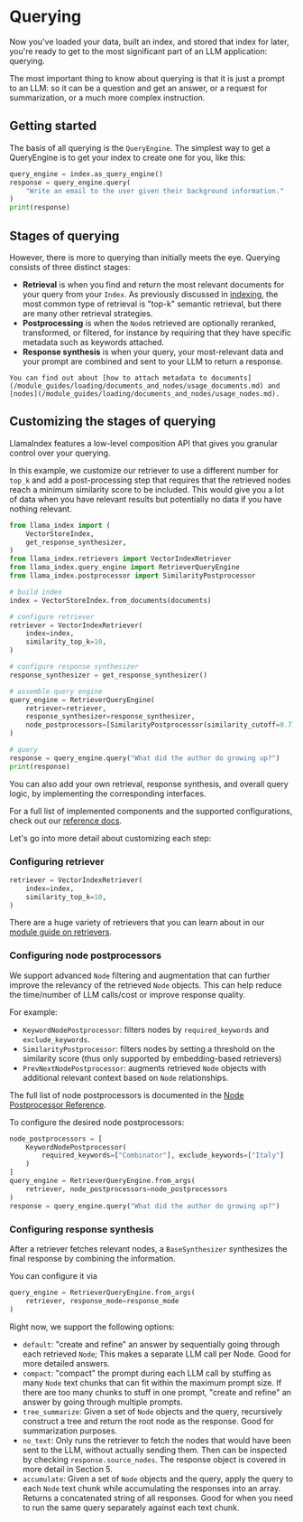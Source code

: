 # Querying

Now you've loaded your data, built an index, and stored that index for later, you're ready to get to the most significant part of an LLM application: querying.

The most important thing to know about querying is that it is just a prompt to an LLM: so it can be a question and get an answer, or a request for summarization, or a much more complex instruction.

## Getting started

The basis of all querying is the `QueryEngine`. The simplest way to get a QueryEngine is to get your index to create one for you, like this:

```python
query_engine = index.as_query_engine()
response = query_engine.query(
    "Write an email to the user given their background information."
)
print(response)
```

## Stages of querying

However, there is more to querying than initially meets the eye. Querying consists of three distinct stages:

- **Retrieval** is when you find and return the most relevant documents for your query from your `Index`. As previously discussed in [indexing](/understanding/indexing/indexing.md), the most common type of retrieval is "top-k" semantic retrieval, but there are many other retrieval strategies.
- **Postprocessing** is when the `Node`s retrieved are optionally reranked, transformed, or filtered, for instance by requiring that they have specific metadata such as keywords attached.
- **Response synthesis** is when your query, your most-relevant data and your prompt are combined and sent to your LLM to return a response.

```{tip}
You can find out about [how to attach metadata to documents](/module_guides/loading/documents_and_nodes/usage_documents.md) and [nodes](/module_guides/loading/documents_and_nodes/usage_nodes.md).
```

## Customizing the stages of querying

LlamaIndex features a low-level composition API that gives you granular control over your querying.

In this example, we customize our retriever to use a different number for `top_k` and add a post-processing step that requires that the retrieved nodes reach a minimum similarity score to be included. This would give you a lot of data when you have relevant results but potentially no data if you have nothing relevant.

```python
from llama_index import (
    VectorStoreIndex,
    get_response_synthesizer,
)
from llama_index.retrievers import VectorIndexRetriever
from llama_index.query_engine import RetrieverQueryEngine
from llama_index.postprocessor import SimilarityPostprocessor

# build index
index = VectorStoreIndex.from_documents(documents)

# configure retriever
retriever = VectorIndexRetriever(
    index=index,
    similarity_top_k=10,
)

# configure response synthesizer
response_synthesizer = get_response_synthesizer()

# assemble query engine
query_engine = RetrieverQueryEngine(
    retriever=retriever,
    response_synthesizer=response_synthesizer,
    node_postprocessors=[SimilarityPostprocessor(similarity_cutoff=0.7)],
)

# query
response = query_engine.query("What did the author do growing up?")
print(response)
```

You can also add your own retrieval, response synthesis, and overall query logic, by implementing the corresponding interfaces.

For a full list of implemented components and the supported configurations, check out our [reference docs](/api_reference/query.rst).

Let's go into more detail about customizing each step:

### Configuring retriever

```python
retriever = VectorIndexRetriever(
    index=index,
    similarity_top_k=10,
)
```

There are a huge variety of retrievers that you can learn about in our [module guide on retrievers](/module_guides/querying/retriever/root.md).

### Configuring node postprocessors

We support advanced `Node` filtering and augmentation that can further improve the relevancy of the retrieved `Node` objects.
This can help reduce the time/number of LLM calls/cost or improve response quality.

For example:

- `KeywordNodePostprocessor`: filters nodes by `required_keywords` and `exclude_keywords`.
- `SimilarityPostprocessor`: filters nodes by setting a threshold on the similarity score (thus only supported by embedding-based retrievers)
- `PrevNextNodePostprocessor`: augments retrieved `Node` objects with additional relevant context based on `Node` relationships.

The full list of node postprocessors is documented in the [Node Postprocessor Reference](/api_reference/node_postprocessor.rst).

To configure the desired node postprocessors:

```python
node_postprocessors = [
    KeywordNodePostprocessor(
        required_keywords=["Combinator"], exclude_keywords=["Italy"]
    )
]
query_engine = RetrieverQueryEngine.from_args(
    retriever, node_postprocessors=node_postprocessors
)
response = query_engine.query("What did the author do growing up?")
```

### Configuring response synthesis

After a retriever fetches relevant nodes, a `BaseSynthesizer` synthesizes the final response by combining the information.

You can configure it via

```python
query_engine = RetrieverQueryEngine.from_args(
    retriever, response_mode=response_mode
)
```

Right now, we support the following options:

- `default`: "create and refine" an answer by sequentially going through each retrieved `Node`;
  This makes a separate LLM call per Node. Good for more detailed answers.
- `compact`: "compact" the prompt during each LLM call by stuffing as
  many `Node` text chunks that can fit within the maximum prompt size. If there are
  too many chunks to stuff in one prompt, "create and refine" an answer by going through
  multiple prompts.
- `tree_summarize`: Given a set of `Node` objects and the query, recursively construct a tree
  and return the root node as the response. Good for summarization purposes.
- `no_text`: Only runs the retriever to fetch the nodes that would have been sent to the LLM,
  without actually sending them. Then can be inspected by checking `response.source_nodes`.
  The response object is covered in more detail in Section 5.
- `accumulate`: Given a set of `Node` objects and the query, apply the query to each `Node` text
  chunk while accumulating the responses into an array. Returns a concatenated string of all
  responses. Good for when you need to run the same query separately against each text
  chunk.
